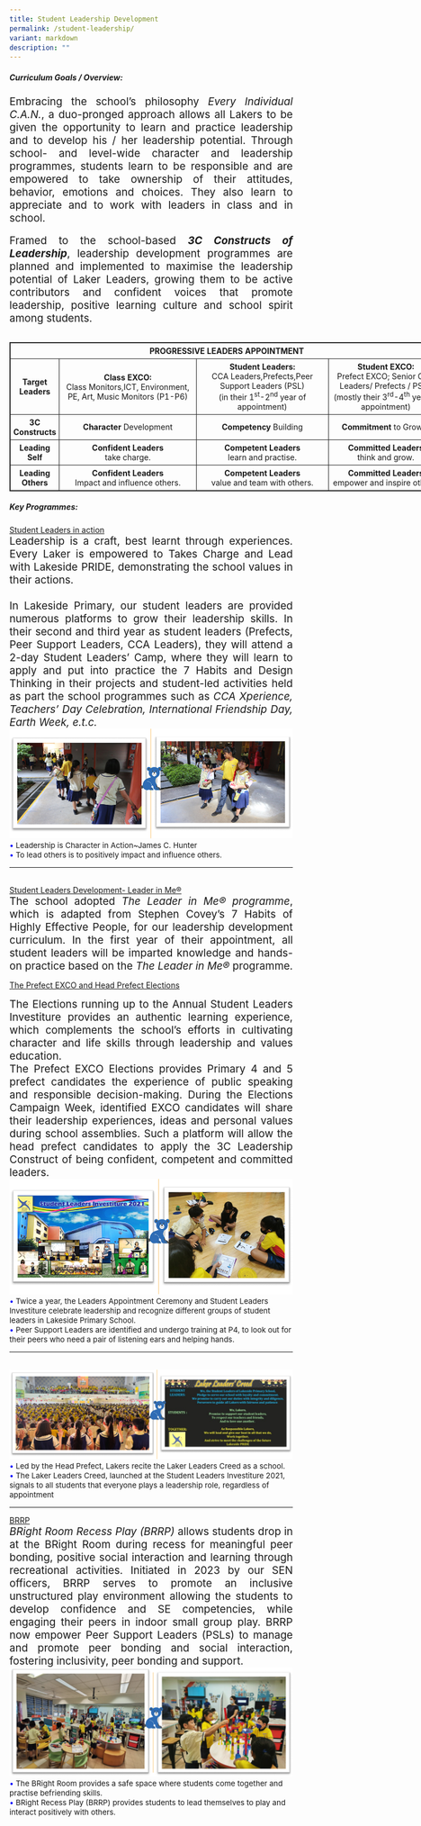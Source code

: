 ```yaml
---
title: Student Leadership Development
permalink: /student-leadership/
variant: markdown
description: ""
---
```

<h5>Curriculum Goals / Overview:</h5>
<div style="font-size:14pt;" align="justify">Embracing the school’s philosophy <i>Every Individual C.A.N.</i>, a duo-pronged approach allows all Lakers to be given the opportunity to learn and practice leadership and to develop his / her leadership potential.  Through school- and level-wide character and leadership programmes, students learn to be responsible and are empowered to take ownership of their attitudes, behavior, emotions and choices. They also learn to appreciate and to work with leaders in class and in school.</div><br>
<div style="font-size:14pt;" align="justify">Framed to the school-based <b><i>3C Constructs of Leadership</i></b>, leadership development programmes are planned and implemented to maximise the leadership potential of Laker Leaders, growing them to be active contributors and confident voices that promote leadership, positive learning culture and school spirit among students.</div>
<br>
<table style="border: 1px solid rgb(42, 42, 42); width: 773px;">
<tbody class="" style="margin: 0px; outline: 0px; padding: 0px;">
<tr>
<td colspan="4" style="margin: 0px; outline: 0px; padding: 5px; text-align: center; border: 1px solid rgb(42, 42, 42);"><b>PROGRESSIVE LEADERS APPOINTMENT</b><br style="margin: 0px; outline: 0px; padding: 0px;"></td>
</tr>
<tr>
<td style="margin: 0px; outline: 0px; padding: 5px; text-align: center; border: 1px solid rgb(42, 42, 42);"><b>Target<br style="margin: 0px; outline: 0px; padding: 0px;">Leaders</b></td>
<td style="margin: 0px; outline: 0px; padding: 5px; text-align: center; border: 1px solid rgb(42, 42, 42);"><b>Class EXCO:</b><br>Class Monitors,ICT, Environment, PE, Art, Music Monitors  (P1-P6)
</td>
<td style="margin: 0px; outline: 0px; padding: 5px; text-align: center; border: 1px solid rgb(42, 42, 42);"><b>Student Leaders:</b><br>CCA Leaders,Prefects,Peer Support Leaders (PSL)<br>(in their 1<sup style="margin: 0px; outline: 0px; padding: 0px;">st</sup>-2<sup style="margin: 0px; outline: 0px; padding: 0px;">nd</sup><span>&nbsp;</span>year of appointment)</td>
<td style="margin: 0px; outline: 0px; padding: 5px; text-align: center; border: 1px solid rgb(42, 42, 42);"><b>Student EXCO:</b><br>Prefect EXCO;
Senior CCA Leaders/ Prefects / PSL /<br>(mostly their 3<sup style="margin: 0px; outline: 0px; padding: 0px;">rd</sup>-4<sup style="margin: 0px; outline: 0px; padding: 0px;">th</sup><span>&nbsp;</span>year of appointment)<br style="margin: 0px; outline: 0px; padding: 0px;"></td>
</tr>
<tr style="margin: 0px; outline: 0px; padding: 0px;">
<td style="margin: 0px; outline: 0px; padding: 5px; text-align: center; border: 1px solid rgb(42, 42, 42);"><b>3C<br style="margin: 0px; outline: 0px; padding: 0px;">Constructs</b></td>
<td style="margin: 0px; outline: 0px; padding: 5px; text-align: center; border: 1px solid rgb(42, 42, 42);"><b>Character</b> Development</td>
<td style="margin: 0px; outline: 0px; padding: 5px; text-align: center; border: 1px solid rgb(42, 42, 42);"><b style="margin: 0px; outline: 0px; padding: 0px;">Competency</b> Building</td>
<td style="margin: 0px; outline: 0px; padding: 5px; text-align: center; border: 1px solid rgb(42, 42, 42);"><b>Commitment</b> to Growth</td></tr><tr style="margin: 0px; outline: 0px; padding: 0px;">
<td style="margin: 0px; outline: 0px; padding: 5px; text-align: center; border: 1px solid rgb(42, 42, 42);"><b>Leading<br style="margin: 0px; outline: 0px; padding: 0px;">Self</b></td><td style="margin: 0px; outline: 0px; padding: 5px; text-align: center; border: 1px solid rgb(42, 42, 42);"><b>Confident Leaders<br style="margin: 0px; outline: 0px; padding: 0px;"></b>take charge.</td>
<td style="margin: 0px; outline: 0px; padding: 5px; text-align: center; border: 1px solid rgb(42, 42, 42);"><b>Competent Leaders<br style="margin: 0px; outline: 0px; padding: 0px;"></b>learn and practise.</td>
<td style="margin: 0px; outline: 0px; padding: 5px; text-align: center; border: 1px solid rgb(42, 42, 42);"><b>Committed Leaders<br style="margin: 0px; outline: 0px; padding: 0px;"></b>think and grow.</td>
</tr>
<tr>
<td style="margin: 0px; outline: 0px; padding: 5px; text-align: center; border: 1px solid rgb(42, 42, 42);"><b>Leading<br style="margin: 0px; outline: 0px; padding: 0px;">Others</b></td>
<td style="margin: 0px; outline: 0px; padding: 5px; text-align: center; border: 1px solid rgb(42, 42, 42);"><b>Confident Leaders<br style="margin: 0px; outline: 0px; padding: 0px;"></b>Impact and influence others.</td>
<td style="margin: 0px; outline: 0px; padding: 5px; text-align: center; border: 1px solid rgb(42, 42, 42);"><b>Competent Leaders<br style="margin: 0px; outline: 0px; padding: 0px;"></b>value and team with others.</td>
<td style="margin: 0px; outline: 0px; padding: 5px; text-align: center; border: 1px solid rgb(42, 42, 42);"><b>Committed Leaders<br style="margin: 0px; outline: 0px; padding: 0px;"></b>empower and inspire others.</td>
</tr>
</tbody>
</table>

<h5>Key Programmes:</h5>
<u>Student Leaders in action</u><br>
<div style="font-size:14pt;" align="justify">Leadership is a craft, best learnt through experiences.  Every Laker is empowered to Takes Charge and Lead with Lakeside PRIDE, demonstrating the school values in their actions.<br><br>
In Lakeside Primary, our student leaders are provided numerous platforms to grow their leadership skills. In their second and third year as student leaders (Prefects, Peer Support Leaders, CCA Leaders), they will attend a 2-day Student Leaders’ Camp, where they will learn to apply and put into practice the 7 Habits and Design Thinking in their projects and student-led activities held as part the school programmes such as <i>CCA Xperience, Teachers’ Day Celebration, International Friendship Day, Earth Week, e.t.c.</i></div>
<img src="/images/Department/09PD/PD2.png">
<br>
<span style="font-size:10pt;">
<span style="color:blue;">•</span> Leadership is Character in Action~James C. Hunter   <br><span style="color:blue;">•</span> To lead others is to positively impact and influence others.</span>
<hr><br>
<u>Student Leaders Development- Leader in Me®</u><br>
<div style="font-size:14pt;" align="justify">The school adopted <i>The Leader in Me® programme</i>, which is adapted from Stephen Covey’s 7 Habits of Highly Effective People, for our leadership development curriculum. In the first year of their appointment, all student leaders will be imparted knowledge and hands-on practice based on the <i>The Leader in Me®</i> programme.</div>

<u>The Prefect EXCO and Head Prefect Elections</u><br>
<div style="font-size:14pt;" align="justify">The Elections running up to the Annual Student Leaders Investiture provides an authentic learning experience, which complements the school’s efforts in cultivating character and life skills through leadership and values education.</div>

<div style="font-size:14pt;" align="justify">The Prefect EXCO Elections provides Primary 4 and 5 prefect candidates the experience of public speaking and responsible decision-making. During the Elections Campaign Week, identified EXCO candidates will share their leadership experiences, ideas and personal values during school assemblies. Such a platform will allow the head prefect candidates to apply the 3C Leadership Construct of being confident, competent and committed leaders.</div>

<img src="/images/Department/09PD/PD3.png">
<br>
<span style="font-size:10pt;">
<span style="color:blue;">•</span> Twice a year, the Leaders Appointment Ceremony and Student Leaders Investiture celebrate leadership and recognize different groups of student leaders in Lakeside Primary School.    <br><span style="color:blue;">•</span> Peer Support Leaders are identified and undergo training at  P4, to look out for their peers who need a pair of listening ears and helping hands.</span>
<hr><br>
<img src="/images/Department/09PD/PD4.png">
<br>
<span style="font-size:10pt;">
<span style="color:blue;">•</span> Led by the Head Prefect, Lakers recite the Laker Leaders Creed as a school.  <br><span style="color:blue;">•</span> The Laker Leaders Creed, launched at the Student Leaders Investiture 2021, signals to all students that everyone plays a leadership role, regardless of appointment</span>
<hr>
<u>BRRP</u><br>
<div style="font-size:14pt;" align="justify"><i>BRight Room Recess Play (BRRP)</i> allows students drop in at the BRight Room during recess for meaningful peer bonding, positive social interaction and learning through recreational activities.  Initiated in 2023 by our SEN officers, BRRP serves to promote an inclusive unstructured play environment allowing the students to develop confidence and SE competencies, while engaging their peers in indoor small group play.  BRRP now empower Peer Support Leaders (PSLs) to manage and promote peer bonding and social interaction, fostering inclusivity, peer bonding and support.</div>

<img src="/images/Department/09PD/PD5.png">
<br>
<span style="font-size:10pt;">
<span style="color:blue;">•</span> The BRight Room provides a safe space where students come together and practise befriending skills.   <br><span style="color:blue;">•</span> BRight Recess Play (BRRP) provides students to lead themselves to play and interact positively with others.</span>
